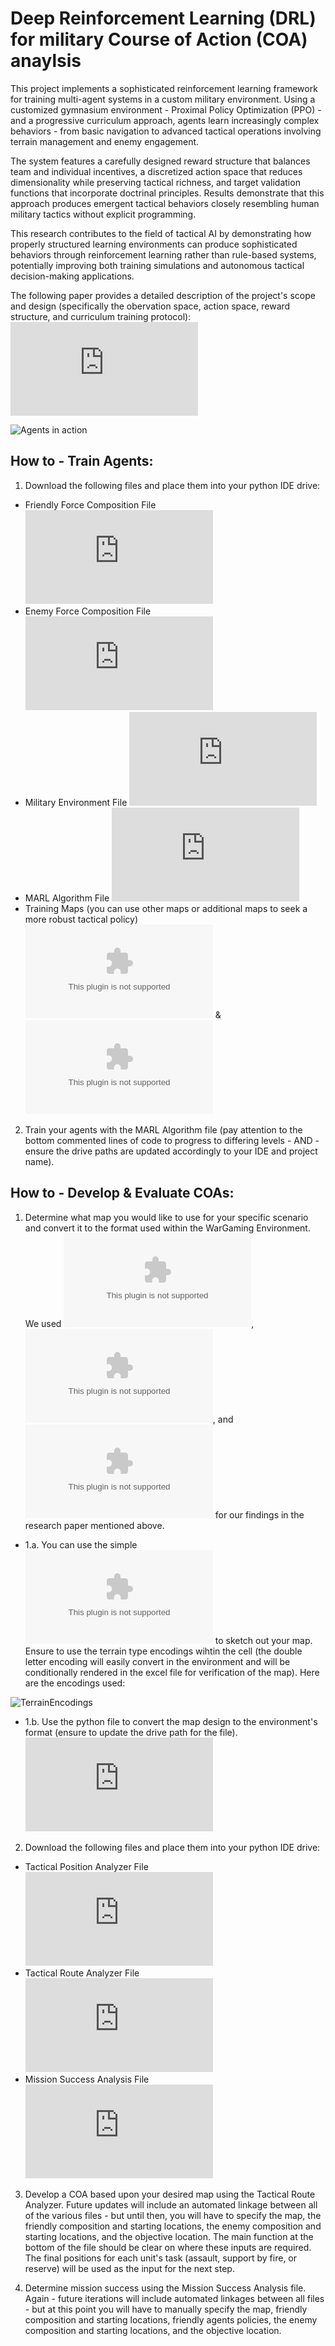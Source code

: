 # Deep Reinforcement Learning (DRL) for military Course of Action (COA) anaylsis

This project implements a sophisticated reinforcement learning framework for training multi-agent systems in a custom military environment. Using a customized gymnasium environment - Proximal Policy Optimization (PPO) - and a progressive curriculum approach, agents learn increasingly complex behaviors - from basic navigation to advanced tactical operations involving terrain management and enemy engagement.

The system features a carefully designed reward structure that balances team and individual incentives, a discretized action space that reduces dimensionality while preserving tactical richness, and target validation functions that incorporate doctrinal principles. Results demonstrate that this approach produces emergent tactical behaviors closely resembling human military tactics without explicit programming.

This research contributes to the field of tactical AI by demonstrating how properly structured learning environments can produce sophisticated behaviors through reinforcement learning rather than rule-based systems, potentially improving both training simulations and autonomous tactical decision-making applications.

The following paper provides a detailed description of the project's scope and design (specifically the obervation space, action space, reward structure, and curriculum training protocol): ![Research Paper](https://github.com/ModSim-Steve/EEL_6812_Project/blob/main/ResearchPaper.pdf)

![Agents in action](https://github.com/ModSim-Steve/EEL_6812_Project/blob/main/Demos/Scen1Episode.gif)

## How to - Train Agents:

1. Download the following files and place them into your python IDE drive:
- Friendly Force Composition File ![US Army Infantry PLT](https://github.com/ModSim-Steve/EEL_6812_Project/blob/main/US_Army_PLT_Composition_v2.py)
- Enemy Force Composition File ![Russian Armed Forces Assault Detachment](https://github.com/ModSim-Steve/EEL_6812_Project/blob/main/Russian_AF_ASLT_DET_Cap_SQD.py)
- Military Environment File ![War Gaming Environment](https://github.com/ModSim-Steve/EEL_6812_Project/blob/main/WarGamingEnvironment_v14.py)
- MARL Algorithm File ![Proximal Policy Optimization](https://github.com/ModSim-Steve/EEL_6812_Project/blob/main/PPO_Training_v4.py)
- Training Maps (you can use other maps or additional maps to seek a more robust tactical policy) ![Training Map LvL 1](https://github.com/ModSim-Steve/EEL_6812_Project/blob/main/training_map_lvl_1.xlsx) & ![Training Map LvL2](https://github.com/ModSim-Steve/EEL_6812_Project/blob/main/training_map_lvl_2.xlsx)

2. Train your agents with the MARL Algorithm file (pay attention to the bottom commented lines of code to progress to differing levels - AND - ensure the drive paths are updated accordingly to your IDE and project name).  
## How to - Develop & Evaluate COAs:

1. Determine what map you would like to use for your specific scenario and convert it to the format used within the WarGaming Environment.  We used ![Test Map 1](https://github.com/ModSim-Steve/EEL_6812_Project/blob/main/test_map_scenario1.xlsx), ![Test Map 2](https://github.com/ModSim-Steve/EEL_6812_Project/blob/main/test_map_scenario2.xlsx), and ![Test Map 3](https://github.com/ModSim-Steve/EEL_6812_Project/blob/main/test_map_scenario3.xlsx) for our findings in the research paper mentioned above. 

- 1.a. You can use the simple ![excel file](https://github.com/ModSim-Steve/EEL_6812_Project/blob/main/map_design.xlsx) to sketch out your map.  Ensure to use the terrain type encodings wihtin the cell (the double letter encoding will easily convert in the environment and will be conditionally rendered in the excel file for verification of the map).  Here are the encodings used:

![TerrainEncodings](https://github.com/ModSim-Steve/EEL_6812_Project/blob/main/Images/TerrainEncodings_excelrules.jpg)

- 1.b. Use the python file to convert the map design to the environment's format (ensure to update the drive path for the file).  ![Map Converter](https://github.com/ModSim-Steve/EEL_6812_Project/blob/main/Excel_to_CSV_Map_Converter.py)

2. Download the following files and place them into your python IDE drive:
- Tactical Position Analyzer File ![Tactical Position](https://github.com/ModSim-Steve/EEL_6812_Project/blob/main/tactical_position_analyzer.py)
- Tactical Route Analyzer File ![Tactical Route](https://github.com/ModSim-Steve/EEL_6812_Project/blob/main/TacticalRouteAnalyzer.py)
- Mission Success Analysis File ![Test File](https://github.com/ModSim-Steve/EEL_6812_Project/blob/main/PPO_Testing.py)

3. Develop a COA based upon your desired map using the Tactical Route Analyzer.  Future updates will include an automated linkage between all of the various files - but until then, you will have to specify the map, the friendly composition and starting locations, the enemy composition and starting locations, and the objective location.  The main function at the bottom of the file should be clear on where these inputs are required.  The final positions for each unit's task (assault, support by fire, or reserve) will be used as the input for the next step.

4. Determine mission success using the Mission Success Analysis file.  Again - future iterations will include automated linkages between all files - but at this point you will have to manually specify the map, friendly composition and starting locations, friendly agents policies, the enemy composition and starting locations, and the objective location.
